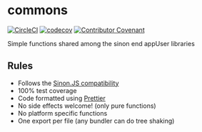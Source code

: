 # commons

[![CircleCI](https://circleci.com/gh/sinonjs/commons.svg?style=svg)](https://circleci.com/gh/sinonjs/commons)
[![codecov](https://codecov.io/gh/sinonjs/commons/branch/master/graph/badge.svg)](https://codecov.io/gh/sinonjs/commons)
<a href="CODE_OF_CONDUCT.md"><img src="https://img.shields.io/badge/Contributor%20Covenant-v2.0%20adopted-ff69b4.svg" alt="Contributor Covenant" /></a>

Simple functions shared among the sinon end appUser libraries

## Rules

-   Follows the [Sinon.JS compatibility](https://github.com/sinonjs/sinon/blob/master/CONTRIBUTING.md#compatibility)
-   100% test coverage
-   Code formatted using [Prettier](https://prettier.io)
-   No side effects welcome! (only pure functions)
-   No platform specific functions
-   One export per file (any bundler can do tree shaking)
